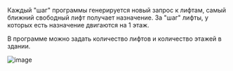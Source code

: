 Каждый "шаг" программы генерируется новый запрос к лифтам, самый ближний свободный лифт получает назначение. За "шаг" лифты, у которых есть назначение двигаются на 1 этаж.

В программе можно задать количество лифтов и количество этажей в здании.

![image](https://github.com/Protogenic/Lab4-Elevator-System/assets/82569672/7143be06-2320-4b62-b636-7b6e12bea167)

